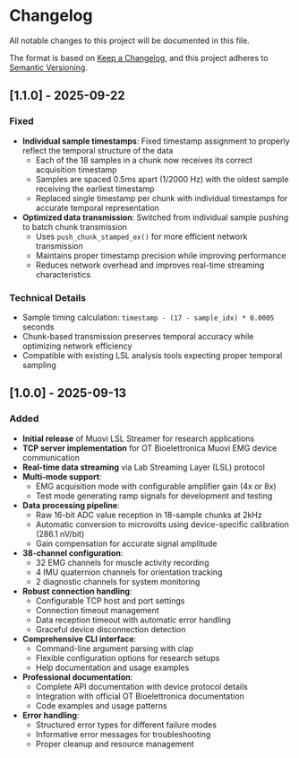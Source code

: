 # Changelog

All notable changes to this project will be documented in this file.

The format is based on [Keep a Changelog](https://keepachangelog.com/en/1.0.0/),
and this project adheres to [Semantic Versioning](https://semver.org/spec/v2.0.0.html).

## [1.1.0] - 2025-09-22

### Fixed

- **Individual sample timestamps**: Fixed timestamp assignment to properly reflect the temporal structure of the data
  - Each of the 18 samples in a chunk now receives its correct acquisition timestamp
  - Samples are spaced 0.5ms apart (1/2000 Hz) with the oldest sample receiving the earliest timestamp
  - Replaced single timestamp per chunk with individual timestamps for accurate temporal representation
- **Optimized data transmission**: Switched from individual sample pushing to batch chunk transmission
  - Uses `push_chunk_stamped_ex()` for more efficient network transmission
  - Maintains proper timestamp precision while improving performance
  - Reduces network overhead and improves real-time streaming characteristics

### Technical Details

- Sample timing calculation: `timestamp - (17 - sample_idx) * 0.0005` seconds
- Chunk-based transmission preserves temporal accuracy while optimizing network efficiency
- Compatible with existing LSL analysis tools expecting proper temporal sampling

## [1.0.0] - 2025-09-13

### Added

- **Initial release** of Muovi LSL Streamer for research applications
- **TCP server implementation** for OT Bioelettronica Muovi EMG device communication
- **Real-time data streaming** via Lab Streaming Layer (LSL) protocol
- **Multi-mode support**:
  - EMG acquisition mode with configurable amplifier gain (4x or 8x)
  - Test mode generating ramp signals for development and testing
- **Data processing pipeline**:
  - Raw 16-bit ADC value reception in 18-sample chunks at 2kHz
  - Automatic conversion to microvolts using device-specific calibration (286.1 nV/bit)
  - Gain compensation for accurate signal amplitude
- **38-channel configuration**:
  - 32 EMG channels for muscle activity recording
  - 4 IMU quaternion channels for orientation tracking
  - 2 diagnostic channels for system monitoring
- **Robust connection handling**:
  - Configurable TCP host and port settings
  - Connection timeout management
  - Data reception timeout with automatic error handling
  - Graceful device disconnection detection
- **Comprehensive CLI interface**:
  - Command-line argument parsing with clap
  - Flexible configuration options for research setups
  - Help documentation and usage examples
- **Professional documentation**:
  - Complete API documentation with device protocol details
  - Integration with official OT Bioelettronica documentation
  - Code examples and usage patterns
- **Error handling**:
  - Structured error types for different failure modes
  - Informative error messages for troubleshooting
  - Proper cleanup and resource management
